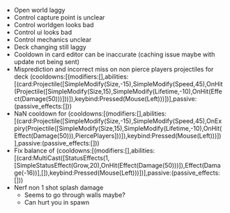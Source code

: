 * Open world laggy
* Control capture point is unclear
* Control worldgen looks bad
* Control ui looks bad
* Control mechanics unclear
* Deck changing still laggy
* Cooldown in card editor can be inaccurate (caching issue maybe with update not being sent)
* Misprediction and incorrect miss on non pierce players projectiles for deck (cooldowns:[(modifiers:[],abilities:[(card:Projectile([SimpleModify(Size,-15),SimpleModify(Speed,45),OnHit(Projectile([SimpleModify(Size,15),SimpleModify(Lifetime,-10),OnHit(Effect(Damage(50)))]))]),keybind:Pressed(Mouse(Left)))])],passive:(passive_effects:[]))
* NaN cooldown for (cooldowns:[(modifiers:[],abilities:[(card:Projectile([SimpleModify(Size,-15),SimpleModify(Speed,45),OnExpiry(Projectile([SimpleModify(Size,15),SimpleModify(Lifetime,-10),OnHit(Effect(Damage(50))),PiercePlayers]))]),keybind:Pressed(Mouse(Left)))])],passive:(passive_effects:[]))
* Fix balance of (cooldowns:[(modifiers:[],abilities:[(card:MultiCast([StatusEffects(1,[SimpleStatusEffect(Grow,20),OnHit(Effect(Damage(50)))]),Effect(Damage(-16))],[]),keybind:Pressed(Mouse(Left)))])],passive:(passive_effects:[]))
* Nerf non 1 shot splash damage
    * Seems to go through walls maybe?
    * Can hurt you in spawn
